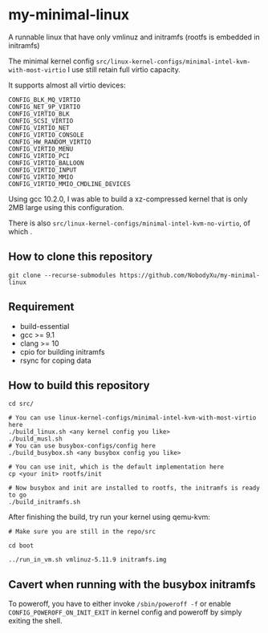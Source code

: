 # my-minimal-linux

A runnable linux that have only vmlinuz and initramfs (rootfs is embedded in initramfs)

The minimal kernel config `src/linux-kernel-configs/minimal-intel-kvm-with-most-virtio` I use still retain full virtio capacity.

It supports almost all virtio devices:

```
CONFIG_BLK_MQ_VIRTIO
CONFIG_NET_9P_VIRTIO
CONFIG_VIRTIO_BLK
CONFIG_SCSI_VIRTIO
CONFIG_VIRTIO_NET
CONFIG_VIRTIO_CONSOLE
CONFIG_HW_RANDOM_VIRTIO
CONFIG_VIRTIO_MENU
CONFIG_VIRTIO_PCI
CONFIG_VIRTIO_BALLOON
CONFIG_VIRTIO_INPUT
CONFIG_VIRTIO_MMIO
CONFIG_VIRTIO_MMIO_CMDLINE_DEVICES
```

Using gcc 10.2.0, I was able to build a xz-compressed kernel that is only 2MB large using this configuration.

There is also `src/linux-kernel-configs/minimal-intel-kvm-no-virtio`, of which .

## How to clone this repository

```
git clone --recurse-submodules https://github.com/NobodyXu/my-minimal-linux
```

## Requirement
 - build-essential
 - gcc >= 9.1
 - clang >= 10
 - cpio for building initramfs
 - rsync for coping data

## How to build this repository

```
cd src/

# You can use linux-kernel-configs/minimal-intel-kvm-with-most-virtio here
./build_linux.sh <any kernel config you like>
./build_musl.sh
# You can use busybox-configs/config here
./build_busybox.sh <any busybox config you like>

# You can use init, which is the default implementation here
cp <your init> rootfs/init

# Now busybox and init are installed to rootfs, the initramfs is ready to go
./build_initramfs.sh
```
After finishing the build, try run your kernel using qemu-kvm:

```
# Make sure you are still in the repo/src

cd boot

../run_in_vm.sh vmlinuz-5.11.9 initramfs.img
```
## Cavert when running with the busybox initramfs

To poweroff, you have to either invoke `/sbin/poweroff -f` or enable 
`CONFIG_POWEROFF_ON_INIT_EXIT` in kernel config and poweroff by simply exiting the shell.
